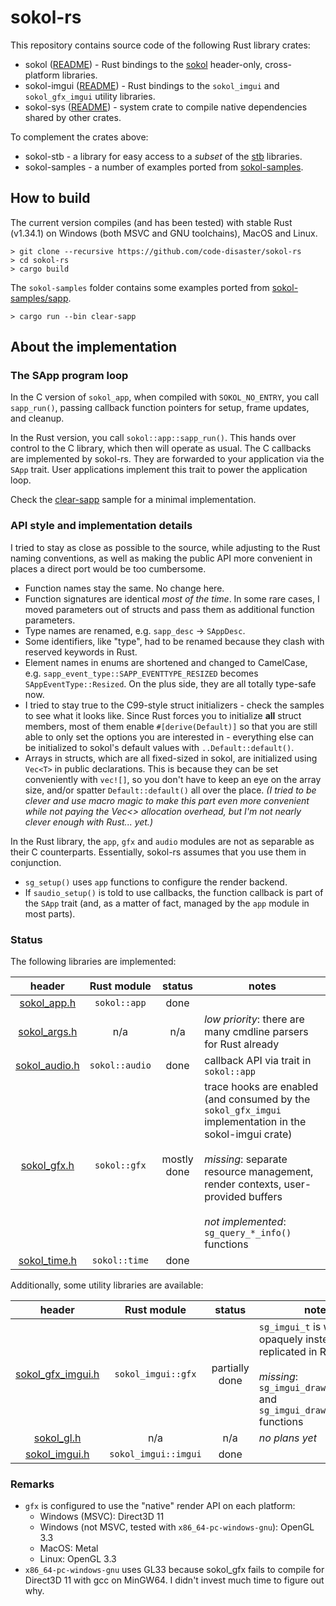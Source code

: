 # sokol-rs

This repository contains source code of the following Rust library crates:

- sokol ([README](sokol/)) - Rust bindings to the [sokol][sokol] header-only, cross-platform libraries.
- sokol-imgui ([README](sokol-imgui/)) - Rust bindings to the `sokol_imgui` and `sokol_gfx_imgui` utility libraries.
- sokol-sys ([README](sokol-sys/)) - system crate to compile native dependencies shared by other crates.

To complement the crates above: 

- sokol-stb - a library for easy access to a _subset_ of the [stb][stb] libraries.
- sokol-samples - a number of examples ported from [sokol-samples][sokol-samples].

[imgui]: https://github.com/ocornut/imgui
[sokol]: https://github.com/floooh/sokol
[sokol-samples]: https://github.com/floooh/sokol-samples
[stb]: https://github.com/nothings/stb

## How to build

The current version compiles (and has been tested) with stable Rust (v1.34.1) on Windows (both MSVC and GNU toolchains), MacOS and Linux.

~~~
> git clone --recursive https://github.com/code-disaster/sokol-rs
> cd sokol-rs
> cargo build
~~~

The `sokol-samples` folder contains some examples ported from [sokol-samples/sapp](https://github.com/floooh/sokol-samples/tree/master/sapp).

~~~
> cargo run --bin clear-sapp 
~~~

## About the implementation

### The __SApp__ program loop

In the C version of `sokol_app`, when compiled with `SOKOL_NO_ENTRY`, you call `sapp_run()`, passing callback function pointers for setup, frame updates, and cleanup.

In the Rust version, you call `sokol::app::sapp_run()`. This hands over control to the C library, which then will operate as usual. The C callbacks are implemented by sokol-rs. They are forwarded to your application via the `SApp` trait. User applications implement this trait to power the application loop.

Check the [clear-sapp](https://github.com/code-disaster/sokol-rs/blob/master/sokol-samples/clear-sapp/src/main.rs) sample for a minimal implementation.

### API style and implementation details

I tried to stay as close as possible to the source, while adjusting to the Rust naming conventions, as well as making the public API more convenient in places a direct port would be too cumbersome.

- Function names stay the same. No change here.
- Function signatures are identical _most of the time_. In some rare cases, I moved parameters out of structs and pass them as additional function parameters.
- Type names are renamed, e.g. `sapp_desc` -> `SAppDesc`.
- Some identifiers, like "type", had to be renamed because they clash with reserved keywords in Rust.
- Element names in enums are shortened and changed to CamelCase, e.g. `sapp_event_type::SAPP_EVENTTYPE_RESIZED` becomes `SAppEventType::Resized`. On the plus side, they are all totally type-safe now.
- I tried to stay true to the C99-style struct initializers - check the samples to see what it looks like. Since Rust forces you to initialize __all__ struct members, most of them enable `#[derive(Default)]` so that you are still able to only set the options you are interested in - everything else can be initialized to sokol's default values with `..Default::default()`.
- Arrays in structs, which are all fixed-sized in sokol, are initialized using `Vec<T>` in public declarations. This is because they can be set conveniently with `vec![]`, so you don't have to keep an eye on the array size, and/or spatter `Default::default()` all over the place. _(I tried to be clever and use macro magic to make this part even more convenient while not paying the Vec<> allocation overhead, but I'm not nearly clever enough with Rust... yet.)_

In the Rust library, the `app`, `gfx` and `audio` modules are not as separable as their C counterparts. Essentially, sokol-rs assumes that you use them in conjunction.

- `sg_setup()` uses `app` functions to configure the render backend.
- If `saudio_setup()` is told to use callbacks, the function callback is part of the `SApp` trait (and, as a matter of fact, managed by the `app` module in most parts).

### Status

The following libraries are implemented:

header | Rust module | status | notes
:---: | :---: | :---: | ---
[sokol_app.h](https://github.com/floooh/sokol/blob/master/sokol_app.h) | `sokol::app` | done |
[sokol_args.h](https://github.com/floooh/sokol/blob/master/sokol_args.h) | n/a | n/a | _low priority_: there are many cmdline parsers for Rust already
[sokol_audio.h](https://github.com/floooh/sokol/blob/master/sokol_audio.h) | `sokol::audio` | done | callback API via trait in `sokol::app`
[sokol_gfx.h](https://github.com/floooh/sokol/blob/master/sokol_gfx.h) | `sokol::gfx` | mostly done | trace hooks are enabled (and consumed by the `sokol_gfx_imgui` implementation in the sokol-imgui crate)<br><br>_missing_: separate resource management, render contexts, user-provided buffers<br><br>_not implemented_: `sg_query_*_info()` functions  
[sokol_time.h](https://github.com/floooh/sokol/blob/master/sokol_time.h) | `sokol::time` | done |

Additionally, some utility libraries are available:

header | Rust module | status | notes
:---: | :---: | :---: | ---
[sokol_gfx_imgui.h](https://github.com/floooh/sokol/blob/master/util/sokol_gfx_imgui.h) | `sokol_imgui::gfx` | partially<br>done | `sg_imgui_t` is wrapped opaquely instead of replicated in Rust<br><br>_missing_: `sg_imgui_draw_*_content` and `sg_imgui_draw_*_window` functions
[sokol_gl.h](https://github.com/floooh/sokol/blob/master/util/sokol_gl.h) | n/a | n/a | _no plans yet_
[sokol_imgui.h](https://github.com/floooh/sokol/blob/master/util/sokol_imgui.h) | `sokol_imgui::imgui` | done |

### Remarks

- `gfx` is configured to use the "native" render API on each platform:
  - Windows (MSVC): Direct3D 11
  - Windows (not MSVC, tested with `x86_64-pc-windows-gnu`): OpenGL 3.3
  - MacOS: Metal
  - Linux: OpenGL 3.3
- `x86_64-pc-windows-gnu` uses GL33 because sokol_gfx fails to compile for Direct3D 11 with gcc on MinGW64. I didn't invest much time to figure out why.
